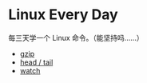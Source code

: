 # Linux Every Day

每三天学一个 Linux 命令。（能坚持吗......）

- [gzip](./gzip.md)
- [head / tail](./head-tail.md)
- [watch](./watch.md)
